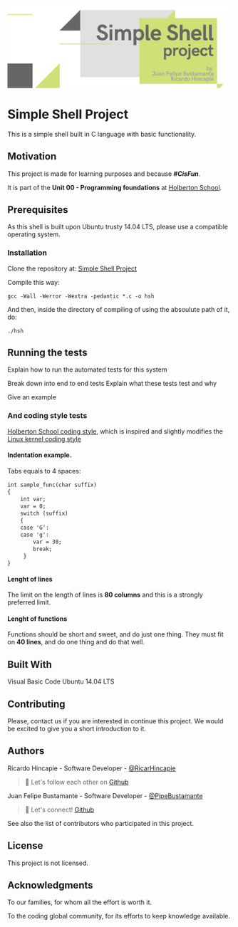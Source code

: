 ![](images/header_image.png)

# Simple Shell Project
 This is a simple shell built in C language with basic functionality. 

## Motivation
This project is made for learning purposes and because ***#CisFun***. 

It is part of the **Unit 00 - Programming foundations** at [Holberton School](https://www.holbertonschool.com/pathway_foundations).

## Prerequisites
As this shell is built upon Ubuntu trusty 14.04 LTS, please use a compatible operating system. 

### Installation

Clone the repository at: [Simple Shell Project](https://github.com/ricarhincapie/simple_shell.git)

Compile this way:

```
gcc -Wall -Werror -Wextra -pedantic *.c -o hsh
```

And then, inside the directory of compiling of using the absoulute path of it, do: 
```
./hsh
```

## Running the tests
Explain how to run the automated tests for this system

Break down into end to end tests
Explain what these tests test and why

Give an example

### And coding style tests
[Holberton School coding style](https://github.com/holbertonschool/Betty/wiki), which is inspired and slightly modifies the [Linux kernel coding style](https://git.kernel.org/pub/scm/linux/kernel/git/torvalds/linux.git/plain/Documentation/process/coding-style.rst)

#### Indentation example. 

Tabs equals to 4 spaces:
```
int sample_func(char suffix)
{
    int var;
    var = 0;
    switch (suffix)
    {
    case 'G':
    case 'g':
        var = 30;
        break;
     }
}
```
#### Lenght of lines
The limit on the length of lines is **80 columns** and this is a strongly preferred limit.

#### Lenght of functions
Functions should be short and sweet, and do just one thing.
They must fit on **40 lines**, and do one thing and do that well.

## Built With
Visual Basic Code
Ubuntu 14.04 LTS


## Contributing
Please, contact us if you are interested in continue this project. We would be excited to give you a short introduction to it. 


## Authors
Ricardo Hincapie - Software Developer - [@RicarHincapie](https://www.linkedin.com/in/ricardohincapie/)

> :rocket: Let's follow each other on [Github](https://github.com/ricarhincapie)

Juan Felipe Bustamante - Software Developer - [@PipeBustamante](https://www.linkedin.com/in/pipebustamantem/)

> :rocket: Let's connect! [Github](https://github.com/jfbm74)

See also the list of contributors who participated in this project.

## License
This project is not licensed.

## Acknowledgments
To our families, for whom all the effort is worth it.

To the coding global community, for its efforts to keep knowledge available. 
